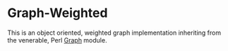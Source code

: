 Graph-Weighted
==============

This is an object oriented, weighted graph implementation inheriting from the
venerable, Perl [Graph](https://metacpan.org/release/Graph) module.

